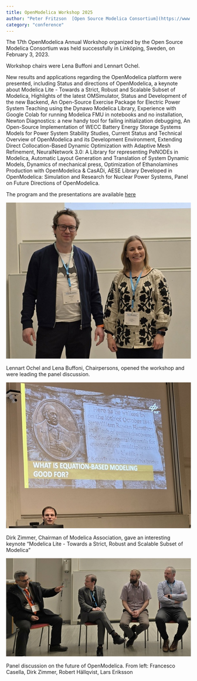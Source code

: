 ```yaml
---
title: OpenModelica Workshop 2025
author: "Peter Fritzson  [Open Source Modelica Consortium](https://www.openmodelica.org/)"
category: "conference"
---
```


The 17th OpenModelica Annual Workshop organized by the Open Source Modelica Consortium was held successfully in Linköping, Sweden, on February 3, 2023.

Workshop chairs were Lena Buffoni and Lennart Ochel.

New results and applications regarding the OpenModelica platform were presented, including Status and directions of OpenModelica, a keynote about Modelica Lite -  Towards a Strict, Robust and Scalable Subset of Modelica, Highlights of the latest OMSimulator, Status and Development of the new Backend, An Open-Source Exercise Package for Electric Power System Teaching using the Dynawo Modelica Library, Experience with Google Colab for running Modelica FMU in notebooks and no installation, Newton Diagnostics: a new handy tool for failing initialization debugging, An Open-Source Implementation of WECC Battery Energy Storage Systems Models for Power System Stability Studies, Current Status and Technical Overview of OpenModelica and its Development Environment, Extending Direct Collocation-Based Dynamic Optimization with Adaptive Mesh Refinement, NeuralNetwork 3.0: A Library for representing PeNODEs in Modelica, Automatic Layout Generation and Translation of System Dynamic Models, Dynamics of mechanical press, Optimization of Ethanolamines Production with OpenModelica & CasADi, AESE Library Developed in OpenModelica: Simulation and Research for Nuclear Power Systems, Panel on Future Directions of OpenModelica.

The program and the presentations are available [here](https://openmodelica.org/events/openmodelica-workshop/2025/)

![](OpenModelica_Workshop_2025_Lennart_Lena.jpeg)

Lennart Ochel and Lena Buffoni, Chairpersons, opened the workshop and were leading the panel discussion.

![](OpenModelica_Workshop_2025_Dirk.jpeg)

Dirk Zimmer, Chairman of Modelica Association, gave an interesting keynote “Modelica Lite - Towards a Strict, Robust and Scalable Subset of Modelica”

![](OpenModelica_Workshop_2025_Panel.jpeg)

Panel discussion on the future of OpenModelica. From left:  Francesco Casella, Dirk Zimmer, Robert Hällqvist,  Lars Eriksson